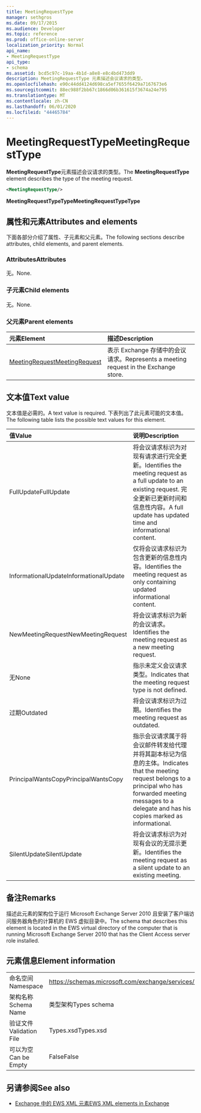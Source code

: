 ```yaml
---
title: MeetingRequestType
manager: sethgros
ms.date: 09/17/2015
ms.audience: Developer
ms.topic: reference
ms.prod: office-online-server
localization_priority: Normal
api_name:
- MeetingRequestType
api_type:
- schema
ms.assetid: bcd5c97c-19aa-4b1d-a8e8-e8c4bd473dd9
description: MeetingRequestType 元素描述会议请求的类型。
ms.openlocfilehash: e90c44dd4124d698ca5ef7655f6429a7167673e6
ms.sourcegitcommit: 88ec988f2bb67c1866d06b361615f3674a24e795
ms.translationtype: MT
ms.contentlocale: zh-CN
ms.lasthandoff: 06/01/2020
ms.locfileid: "44465784"
---
```

# <a name="meetingrequesttype"></a><span data-ttu-id="9904f-103">MeetingRequestType</span><span class="sxs-lookup"><span data-stu-id="9904f-103">MeetingRequestType</span></span>

<span data-ttu-id="9904f-104">**MeetingRequestType**元素描述会议请求的类型。</span><span class="sxs-lookup"><span data-stu-id="9904f-104">The **MeetingRequestType** element describes the type of the meeting request.</span></span> 
  
```xml
<MeetingRequestType/>
```

 <span data-ttu-id="9904f-105">**MeetingRequestTypeType**</span><span class="sxs-lookup"><span data-stu-id="9904f-105">**MeetingRequestTypeType**</span></span>
## <a name="attributes-and-elements"></a><span data-ttu-id="9904f-106">属性和元素</span><span class="sxs-lookup"><span data-stu-id="9904f-106">Attributes and elements</span></span>

<span data-ttu-id="9904f-107">下面各部分介绍了属性、子元素和父元素。</span><span class="sxs-lookup"><span data-stu-id="9904f-107">The following sections describe attributes, child elements, and parent elements.</span></span>
  
### <a name="attributes"></a><span data-ttu-id="9904f-108">Attributes</span><span class="sxs-lookup"><span data-stu-id="9904f-108">Attributes</span></span>

<span data-ttu-id="9904f-109">无。</span><span class="sxs-lookup"><span data-stu-id="9904f-109">None.</span></span>
  
### <a name="child-elements"></a><span data-ttu-id="9904f-110">子元素</span><span class="sxs-lookup"><span data-stu-id="9904f-110">Child elements</span></span>

<span data-ttu-id="9904f-111">无。</span><span class="sxs-lookup"><span data-stu-id="9904f-111">None.</span></span>
  
### <a name="parent-elements"></a><span data-ttu-id="9904f-112">父元素</span><span class="sxs-lookup"><span data-stu-id="9904f-112">Parent elements</span></span>

|<span data-ttu-id="9904f-113">**元素**</span><span class="sxs-lookup"><span data-stu-id="9904f-113">**Element**</span></span>|<span data-ttu-id="9904f-114">**描述**</span><span class="sxs-lookup"><span data-stu-id="9904f-114">**Description**</span></span>|
|:-----|:-----|
|[<span data-ttu-id="9904f-115">MeetingRequest</span><span class="sxs-lookup"><span data-stu-id="9904f-115">MeetingRequest</span></span>](meetingrequest.md) <br/> |<span data-ttu-id="9904f-116">表示 Exchange 存储中的会议请求。</span><span class="sxs-lookup"><span data-stu-id="9904f-116">Represents a meeting request in the Exchange store.</span></span>  <br/> |
   
## <a name="text-value"></a><span data-ttu-id="9904f-117">文本值</span><span class="sxs-lookup"><span data-stu-id="9904f-117">Text value</span></span>

<span data-ttu-id="9904f-118">文本值是必需的。</span><span class="sxs-lookup"><span data-stu-id="9904f-118">A text value is required.</span></span> <span data-ttu-id="9904f-119">下表列出了此元素可能的文本值。</span><span class="sxs-lookup"><span data-stu-id="9904f-119">The following table lists the possible text values for this element.</span></span>
  
|<span data-ttu-id="9904f-120">**值**</span><span class="sxs-lookup"><span data-stu-id="9904f-120">**Value**</span></span>|<span data-ttu-id="9904f-121">**说明**</span><span class="sxs-lookup"><span data-stu-id="9904f-121">**Description**</span></span>|
|:-----|:-----|
|<span data-ttu-id="9904f-122">FullUpdate</span><span class="sxs-lookup"><span data-stu-id="9904f-122">FullUpdate</span></span>  <br/> |<span data-ttu-id="9904f-123">将会议请求标识为对现有请求进行完全更新。</span><span class="sxs-lookup"><span data-stu-id="9904f-123">Identifies the meeting request as a full update to an existing request.</span></span> <span data-ttu-id="9904f-124">完全更新已更新时间和信息性内容。</span><span class="sxs-lookup"><span data-stu-id="9904f-124">A full update has updated time and informational content.</span></span>  <br/> |
|<span data-ttu-id="9904f-125">InformationalUpdate</span><span class="sxs-lookup"><span data-stu-id="9904f-125">InformationalUpdate</span></span>  <br/> |<span data-ttu-id="9904f-126">仅将会议请求标识为包含更新的信息性内容。</span><span class="sxs-lookup"><span data-stu-id="9904f-126">Identifies the meeting request as only containing updated informational content.</span></span>  <br/> |
|<span data-ttu-id="9904f-127">NewMeetingRequest</span><span class="sxs-lookup"><span data-stu-id="9904f-127">NewMeetingRequest</span></span>  <br/> |<span data-ttu-id="9904f-128">将会议请求标识为新的会议请求。</span><span class="sxs-lookup"><span data-stu-id="9904f-128">Identifies the meeting request as a new meeting request.</span></span>  <br/> |
|<span data-ttu-id="9904f-129">无</span><span class="sxs-lookup"><span data-stu-id="9904f-129">None</span></span>  <br/> |<span data-ttu-id="9904f-130">指示未定义会议请求类型。</span><span class="sxs-lookup"><span data-stu-id="9904f-130">Indicates that the meeting request type is not defined.</span></span>  <br/> |
|<span data-ttu-id="9904f-131">过期</span><span class="sxs-lookup"><span data-stu-id="9904f-131">Outdated</span></span>  <br/> |<span data-ttu-id="9904f-132">将会议请求标识为过期。</span><span class="sxs-lookup"><span data-stu-id="9904f-132">Identifies the meeting request as outdated.</span></span>  <br/> |
|<span data-ttu-id="9904f-133">PrincipalWantsCopy</span><span class="sxs-lookup"><span data-stu-id="9904f-133">PrincipalWantsCopy</span></span>  <br/> |<span data-ttu-id="9904f-134">指示会议请求属于将会议邮件转发给代理并将其副本标记为信息的主体。</span><span class="sxs-lookup"><span data-stu-id="9904f-134">Indicates that the meeting request belongs to a principal who has forwarded meeting messages to a delegate and has his copies marked as informational.</span></span>  <br/> |
|<span data-ttu-id="9904f-135">SilentUpdate</span><span class="sxs-lookup"><span data-stu-id="9904f-135">SilentUpdate</span></span>  <br/> |<span data-ttu-id="9904f-136">将会议请求标识为对现有会议的无提示更新。</span><span class="sxs-lookup"><span data-stu-id="9904f-136">Identifies the meeting request as a silent update to an existing meeting.</span></span>  <br/> |
   
## <a name="remarks"></a><span data-ttu-id="9904f-137">备注</span><span class="sxs-lookup"><span data-stu-id="9904f-137">Remarks</span></span>

<span data-ttu-id="9904f-138">描述此元素的架构位于运行 Microsoft Exchange Server 2010 且安装了客户端访问服务器角色的计算机的 EWS 虚拟目录中。</span><span class="sxs-lookup"><span data-stu-id="9904f-138">The schema that describes this element is located in the EWS virtual directory of the computer that is running Microsoft Exchange Server 2010 that has the Client Access server role installed.</span></span>
  
## <a name="element-information"></a><span data-ttu-id="9904f-139">元素信息</span><span class="sxs-lookup"><span data-stu-id="9904f-139">Element information</span></span>

|||
|:-----|:-----|
|<span data-ttu-id="9904f-140">命名空间</span><span class="sxs-lookup"><span data-stu-id="9904f-140">Namespace</span></span>  <br/> |https://schemas.microsoft.com/exchange/services/2006/types  <br/> |
|<span data-ttu-id="9904f-141">架构名称</span><span class="sxs-lookup"><span data-stu-id="9904f-141">Schema Name</span></span>  <br/> |<span data-ttu-id="9904f-142">类型架构</span><span class="sxs-lookup"><span data-stu-id="9904f-142">Types schema</span></span>  <br/> |
|<span data-ttu-id="9904f-143">验证文件</span><span class="sxs-lookup"><span data-stu-id="9904f-143">Validation File</span></span>  <br/> |<span data-ttu-id="9904f-144">Types.xsd</span><span class="sxs-lookup"><span data-stu-id="9904f-144">Types.xsd</span></span>  <br/> |
|<span data-ttu-id="9904f-145">可以为空</span><span class="sxs-lookup"><span data-stu-id="9904f-145">Can be Empty</span></span>  <br/> |<span data-ttu-id="9904f-146">False</span><span class="sxs-lookup"><span data-stu-id="9904f-146">False</span></span>  <br/> |
   
## <a name="see-also"></a><span data-ttu-id="9904f-147">另请参阅</span><span class="sxs-lookup"><span data-stu-id="9904f-147">See also</span></span>



- [<span data-ttu-id="9904f-148">Exchange 中的 EWS XML 元素</span><span class="sxs-lookup"><span data-stu-id="9904f-148">EWS XML elements in Exchange</span></span>](ews-xml-elements-in-exchange.md)

